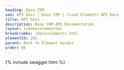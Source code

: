 ```yaml
---
heading: Base CRM
seo: API Docs | Base CRM | Cloud Elements API Docs
title: API Docs
description: Base CRM API Documentation.
layout: sidebarelementdoc
breadcrumbs: /docs/elements.html
elementId: 201
parent: Back to Element Guides
order: 90
---
```


{% include swagger.html %}

